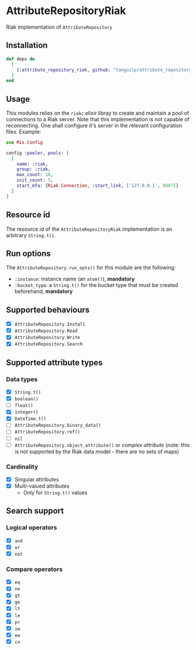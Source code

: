 # AttributeRepositoryRiak

Riak implementation of `AttributeRepository`

## Installation

```elixir
def deps do
  [
    {:attribute_repository_riak, github: "tanguilp/attribute_repository_riak", tag: "master"}
  ]
end
```

## Usage

This modules relies on the `riakc` elixir libray to create and maintain a pool of connections
to a Riak server. Note that this  implementation is not capable of reconnecting.
One shall configure it's server in the relevant configuration files. Example:

```elixir
use Mix.Config

config :pooler, pools: [
  [
    name: :riak,
    group: :riak,
    max_count: 10,
    init_count: 5,
    start_mfa: {Riak.Connection, :start_link, ['127.0.0.1', 8087]}
  ]
]
```

## Resource id

The resource id of the `AttributeRepositoryRiak` implementation is an arbitrary `String.t()`.

## Run options

The `AttributeRepository.run_opts()` for this module are the following:
- `:instance`: instance name (an `atom()`), **mandatory**
- `:bucket_type`: a `String.t()` for the bucket type that must be created beforehand,
**mandatory**

## Supported behaviours

- [x] `AttributeRepository.Install`
- [x] `AttributeRepository.Read`
- [x] `AttributeRepository.Write`
- [x] `AttributeRepository.Search`

## Supported attribute types

### Data types

- [x] `String.t()`
- [x] `boolean()`
- [ ] `float()`
- [x] `integer()`
- [x] `DateTime.t()`
- [ ] `AttributeRepository.binary_data()`
- [ ] `AttributeRepository.ref()`
- [ ] `nil`
- [ ] `AttributeRepository.object_attribute()` or *complex attribute* (note: this is not
supported by the Riak data model - there are no sets of maps)

### Cardinality

- [x] Singular attributes
- [x] Multi-valued attributes
  - Only for `String.t()` values

## Search support

### Logical operators

- [x] `and`
- [x] `or`
- [x] `not`

### Compare operators

- [x] `eq`
- [x] `ne`
- [x] `gt`
- [x] `ge`
- [x] `lt`
- [x] `le`
- [x] `pr`
- [x] `sw`
- [x] `ew`
- [x] `co`
